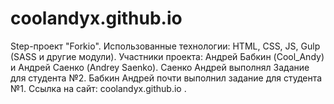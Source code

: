 # coolandyx.github.io
Step-проект "Forkio".
Использованные технологии: HTML, CSS, JS, Gulp (SASS и другие модули).
Участники проекта: Андрей Бабкин (Cool_Andy) и Андрей Саенко (Andrey Saenko).
Саенко Андрей выполнял Задание для студента №2.
Бабкин Андрей почти выполнил задание для студента №1.
Ссылка на сайт: coolandyx.github.io .
